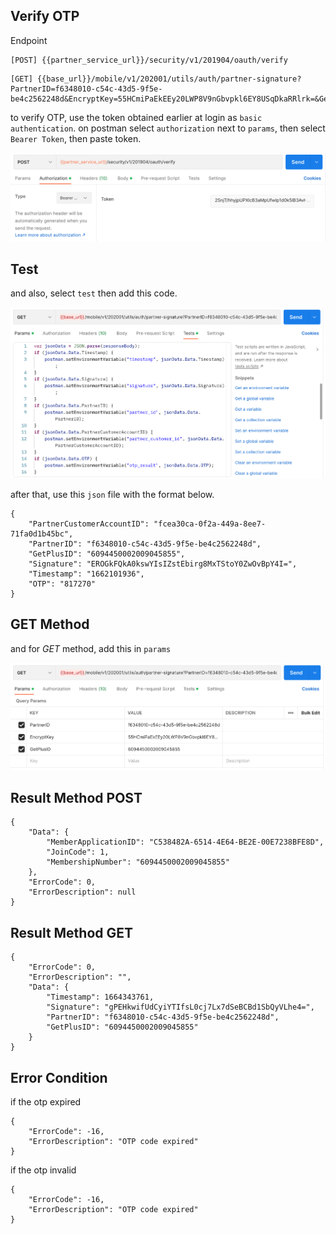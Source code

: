 ## Verify OTP

Endpoint
````
[POST] {{partner_service_url}}/security/v1/201904/oauth/verify 
````
````
[GET] {{base_url}}/mobile/v1/202001/utils/auth/partner-signature?PartnerID=f6348010-c54c-43d5-9f5e-be4c2562248d&EncryptKey=55HCmiPaEkEEy20LWP8V9nGbvpkl6EY8USqDkaRRlrk=&GetPlusID=6094450002009045855
````
to verify OTP, use the token obtained earlier at login as ``basic authentication``. on postman select ``authorization`` next to ``params``, then select ``Bearer Token``, then paste token.

![verify_getplus](img/verifyotp.png)

## Test
and also, select ``test`` then add this code.

![verify_test_getplus](img/testverifyotp.png)

after that, use this ``json`` file with the format below.
````
{
    "PartnerCustomerAccountID": "fcea30ca-0f2a-449a-8ee7-71fa0d1b45bc",
    "PartnerID": "f6348010-c54c-43d5-9f5e-be4c2562248d",
    "GetPlusID": "6094450002009045855",
    "Signature": "EROGkFQkA0kswYIsIZstEbirg8MxTStoY0ZwOvBpY4I=",
    "Timestamp": "1662101936",
	"OTP": "817270"
}
````
## GET Method
and for *GET*  method, add this in ``params`` 

![verify_test_getplus](img/getverifyotp.png)

## Result Method POST
````
{
    "Data": {
        "MemberApplicationID": "C538482A-6514-4E64-BE2E-00E7238BFE8D",
        "JoinCode": 1,
        "MembershipNumber": "6094450002009045855"
    },
    "ErrorCode": 0,
    "ErrorDescription": null
}
````
## Result Method GET
````
{
    "ErrorCode": 0,
    "ErrorDescription": "",
    "Data": {
        "Timestamp": 1664343761,
        "Signature": "gPEHkwifUdCyiYTIfsL0cj7Lx7dSeBCBd1SbQyVLhe4=",
        "PartnerID": "f6348010-c54c-43d5-9f5e-be4c2562248d",
        "GetPlusID": "6094450002009045855"
    }
}
````
## Error Condition
if the otp expired
````
{
    "ErrorCode": -16,
    "ErrorDescription": "OTP code expired"
}
````
if the otp invalid
````
{
    "ErrorCode": -16,
    "ErrorDescription": "OTP code expired"
}
````